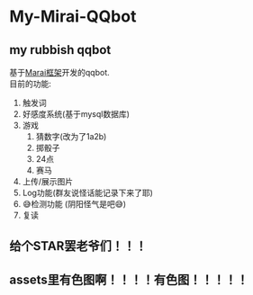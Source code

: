 # My-Mirai-QQbot
## my rubbish qqbot
基于[Marai框架](https://github.com/mamoe/mirai)开发的qqbot.  
目前的功能:
1. 触发词
2. 好感度系统(基于mysql数据库)
3. 游戏
    1. 猜数字(改为了1a2b)
    2. 掷骰子
    3. 24点
    4. 赛马
4. 上传/展示图片
5. Log功能(群友说怪话能记录下来了耶)
6. 😅检测功能 (阴阳怪气是吧😅)
7. 复读
## 给个STAR罢老爷们！！！ ##
## assets里有色图啊！！！！有色图！！！！！ ##
